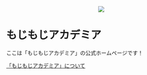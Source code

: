 


<center><img class="mojimojiacademia_main" src="https://www.moji.page/academia/mojimojiacademia_logo_C.svg"></center>

# もじもじアカデミア
ここは「もじもじアカデミア」の公式ホームページです！

[「もじもじアカデミア」について](https://www.moji.page/academia/about)
